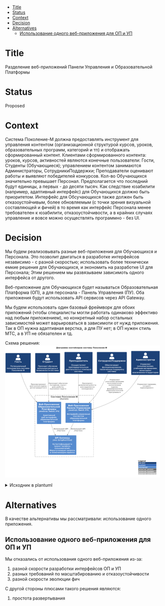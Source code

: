 - [Title](#title)
- [Status](#status)
- [Context](#context)
- [Decision](#decision)
- [Alternatives](#alternatives)
  - [Использование одного веб-приложения для ОП и УП](#использование-одного-веб-приложения-для-оп-и-уп)

# Title
Разделение веб-приложений Панели Управления и Образовательной Платформы

# Status
Proposed

# Context
Система Поколение-М должна предоставлять инструмент для управления контентом (организационной структурой курсов, уроков, образовательных программ, категорий и тп) и отображать сформированный контент. Клиентами сформированного контента: уроков, курсов, активностей являются конечные пользователи: Гости, Студенты (Обучающиеся); управлением контентом занимаются Администраторы, СотрудникиПоддержки; Преподаватели оценивают работы и выявляют победителей конкурсов. Кол-во Обучающихся значительно превышает Персонал. Предполагается что последний будут единицы, а первых - до десяти тысяч. Как следствие юзабилити (например, адаптивный интерфейс) для Обучающихся должно быть приоритетом. Интерфейс для Обсучающихся также должен быть отказоустойчивым, более обновляемым (с точки зрения визуальной составляющей и фичей) в то время как интерфейс Персонала менее требователен к юзабилити, отказоустойчивости, а в крайних случаях управление и вовсе можно осуществлять программно - без UI.

# Decision
Мы будем реализовывать разные веб-приложения для Обучающихся и Персонала. Это позволит двигаться в разработке интерфейсов независимо - с разной скоростью; использовать более технически емкие решения для Обучающихся, и экономить на разработке UI для Персонала; Этим решением мы развязываем зависимоть одного интерфейса от другого.

Веб-приложение для Обучающихся будет называться Образовательная Платформа (ОП), а для персонала - Панель Управления (ПУ). Оба приложения будут использовать API сервисов через API Gateway. 

Мы будем использовать один базовый фреймворк для обоих приложений (чтобы специалисты могли работать одинаково эффективо над любым приложением), но конкретный набор остальных зависимостей может варьироваться в зависимоти от нужд приложения. Так в ОП нужна адаптивная верстка, а для ПУ нет; в ОП нужен стиль МТС, а в УП не обязателен и тд.

Схема решения:
![web app separation](web_app_separation.png)

<details>
<summary>Исходник в plantuml</summary>

```plantuml
@startuml
!include https://raw.githubusercontent.com/plantuml-stdlib/C4-PlantUML/master/C4_Container.puml

LAYOUT_WITH_LEGEND()

title Диаграмма контейнеров системы Поколение-М

Person(guest, "Гость", "Потенциальный пользователь системы Поколение-М")
Person(student, "Студент", "Проходит обучение используя ресурсы и возможности системы")
Person(teacher, "Преподаватель", "Осуществляет преподавательскую деятельность с помощью системы")
Person(support, "СотрудникПоддержки", "Обеспечивает функционирование, техническую поддержку системы")
Person(admin, "Администратор", "Управляет пользователями, учебными материалами, мониторинг вовлеченности аудитории")

System_Boundary(sys, "Система Поколение-М") {
    Container(userwebapp, "Веб-Приложение Образовательной Платформы", "JavaScript, ReactJS, SPA", "Адаптивный веб-интерфейс образовательной платформы")
    Container(adminwebapp, "Веб-Приложение Панели Управления", "JavaScript, ReactJS, SPA", "Интерфейс управления контентом образовательной платформы")
    Container(gw, "API Gateway", "Java, SpringBoot/Cloud", "Аутентифицирует и хранит профиль пользователей; Марштутизирует запросы в нижележащие сервисы")
}

Rel(admin, adminwebapp, "Управляет правами, создает курсы/уроки в")
Rel(guest, userwebapp, "Просматривает доступные курсы, регистрируется в")
Rel(student, userwebapp, "Проходит обучение по курсам, сдает дом.работы, оценивает курс в")
Rel(teacher, adminwebapp, "Проверяет домашние работы или задания по конкурсам в")
Rel(support, adminwebapp, "Управляет учетными записями пользователей, назначением курсов, формированием образовательной программы в")

Rel(userwebapp, gw, "Использует API", "http/rest")
Rel(adminwebapp, gw, "Использует API", "http/rest")

@enduml
```
</details>

# Alternatives
В качестве альтернативы мы рассматривали: использование одного приложения.

## Использование одного веб-приложения для ОП и УП
Мы отказались от использования одного веб-приложения из-за:
1. разной скорости разработки интерфейсов ОП и УП
2. разных требований по масштабированию и отказоустойчивости
3. разной скорости эволюции фич

С другой стороны плюсами такого решения являются:
1. простота развертывания